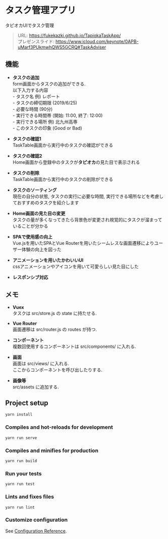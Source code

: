 # タスク管理アプリ
タピオカUIでタスク管理<br>
> URL: https://fukekazki.github.io/TapiokaTaskApp/  
> プレゼンスライド: https://www.icloud.com/keynote/0APB-uMarf3PUkmwhQWS5GCRQ#TaskAdviser
## 機能
- **タスクの追加**   
    form画面からタスクの追加ができる.    
    以下入力する内容  
        - タスク名      例) レポート  
        - タスクの締切期限  (2019/6/25)  
        - 必要な時間     (90分)  
        - 実行できる時間帯  (開始: 11:00, 終了: 12:00)  
        - 実行できる場所   例) 北九州高専  
        - このタスクの印象  (Good or Bad)
        
- **タスクの確認1**  
    TaskTable画面から実行中のタスクの確認ができる 
    
- **タスクの確認2**  
    Home画面から登録中のタスクが**タピオカ**の見た目で表示される 
      
- **タスクの削除**  
    TaskTable画面から実行中のタスクの削除ができる
    
- **タスクのソーティング**  
    現在の自分の状態, タスクの実行に必要な時間, 実行できる場所などを考慮しておすすめのタスクを紹介します 
    
- **Home画面の見た目の変更**  
    タスクの量が多くなってきたら背景色が変更され視覚的にタスクが溜まっていることが分かる  
    
- **SPAで使用感の向上**    
    Vue.jsを用いたSPAとVue Routerを用いたシームレスな画面遷移によりユーザー体験の向上を図った
        
- **アニメーションを用いたかわいいUI**  
    cssアニメーションやアイコンを用いて可愛らしい見た目にした  
    
- **レスポンシブ対応**

## メモ
- **Vuex**  
タスクは src/store.js の state に持たせる.

- **Vue Router**  
画面遷移は src/router.js の routes が持つ.

- **コンポーネント**    
複数回使用するコンポーネントは src/components/ に入れる.

- **画面**  
画面は src/views/ に入れる.  
ここからコンポーネントを呼び出したりする.  

- **画像等**  
src/assets に追加する.  
    
## Project setup
```
yarn install
```

### Compiles and hot-reloads for development
```
yarn run serve
```

### Compiles and minifies for production
```
yarn run build
```

### Run your tests
```
yarn run test
```

### Lints and fixes files
```
yarn run lint
```

### Customize configuration
See [Configuration Reference](https://cli.vuejs.org/config/).
